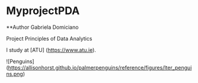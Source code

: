 # MyprojectPDA

**Author Gabriela Domiciano

Project  Principles of Data Analytics

I study at [ATU] (https://www.atu.ie).


![Penguins] (https://allisonhorst.github.io/palmerpenguins/reference/figures/lter_penguins.png)

